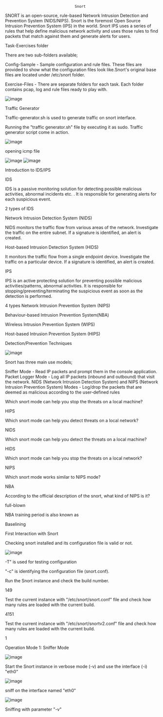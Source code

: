                                     Snort
                                   
 SNORT is an open-source, rule-based Network Intrusion Detection and Prevention System (NIDS/NIPS). Snort is the foremost Open Source Intrusion Prevention System (IPS) in the world. Snort IPS uses a series of rules that help define malicious network activity and uses those rules to find packets that match against them and generate alerts for users.
 
Task-Exercises folder

There are two sub-folders available;

Config-Sample - Sample configuration and rule files. These files are provided to show what the configuration files look like.Snort's original base files are located under /etc/snort folder.

Exercise-Files - There are separate folders for each task. Each folder contains pcap, log and rule files ready to play with.

![image](https://github.com/Meerathimothy/Cyber-Security/assets/57287429/c29c7ab0-db26-47ef-9cc8-818a4cee4e27)

Traffic Generator

Traffic-generator.sh is used to generate traffic on snort interface.

Running the "traffic generator.sh" file by executing it as sudo. Traffic generator script come in action.

![image](https://github.com/Meerathimothy/Cyber-Security/assets/57287429/fb266552-1e76-406c-8450-a4cd6596110e)

opening icmp file

![image](https://github.com/Meerathimothy/Cyber-Security/assets/57287429/517e99e2-06ab-460c-9ad4-1337a303b8a8)
![image](https://github.com/Meerathimothy/Cyber-Security/assets/57287429/6b88cd90-693a-4b8d-ab00-60b934a78fb5)

 Introduction to IDS/IPS
 
 IDS 
 
 IDS is a passive monitoring solution for detecting possible malicious activities, abnormal incidents etc. . It is responsible for generating alerts for each suspicious event. 
 
 2 types of IDS 
 
 Network Intrusion Detection System (NIDS)
 
 NIDS monitors the traffic flow from various areas of the network. Investigate the traffic on the entire subnet.  If a signature is identified, an alert is created.
 
Host-based Intrusion Detection System (HIDS)

It monitors the traffic flow from a single endpoint device. Investigate the traffic on a particular device. If a signature is identified, an alert is created.

IPS

IPS is an active protecting solution for preventing possible malicious activities/patterns, abnormal activities. It is responsible for stopping/preventing/terminating the suspicious event as soon as the detection is performed.

4 types
Network Intrusion Prevention System (NIPS)

Behaviour-based Intrusion Prevention System(NBA)

Wireless Intrusion Prevention System (WIPS)

Host-based Intrusion Prevention System (HIPS)

Detection/Prevention Techniques

![image](https://github.com/Meerathimothy/Cyber-Security/assets/57287429/9763f6b8-3dce-4dd2-b29f-2c4cbd9d2b45)

Snort has three main use models;

Sniffer Mode - Read IP packets and prompt them in the console application.
Packet Logger Mode - Log all IP packets (inbound and outbound) that visit the network.
NIDS (Network Intrusion Detection System)  and NIPS (Network Intrusion Prevention System) Modes - Log/drop the packets that are deemed as malicious according to the user-defined rules


Which snort mode can help you stop the threats on a local machine?

HIPS

Which snort mode can help you detect threats on a local network?

NIDS

Which snort mode can help you detect the threats on a local machine?

HIDS

Which snort mode can help you stop the threats on a local network?

NIPS

Which snort mode works similar to NIPS mode?

NBA

According to the official description of the snort, what kind of NIPS is it?

full-blown

NBA training period is also known as 

Baselining

First Interaction with Snort

Checking snort installed and its configuration file is valid or not.

![image](https://github.com/Meerathimothy/Cyber-Security/assets/57287429/d8df7047-4383-4f2f-8d33-9589019ff9c0)

-T" is used for testing configuration

"-c" is identifying the configuration file (snort.conf).

Run the Snort instance and check the build number.

149

Test the current instance with "/etc/snort/snort.conf" file and check how many rules are loaded with the current build.

4151

Test the current instance with "/etc/snort/snortv2.conf" file and check how many rules are loaded with the current build.

1

Operation Mode 1: Sniffer Mode

![image](https://github.com/Meerathimothy/Cyber-Security/assets/57287429/b026b637-76a7-486e-8d7e-9757110c3258)

Start the Snort instance in verbose mode (-v) and use the interface (-i) "eth0"

![image](https://github.com/Meerathimothy/Cyber-Security/assets/57287429/1a3c0424-8f30-4ef8-8b80-22c1e4478354)

sniff on the interface named "eth0"

![image](https://github.com/Meerathimothy/Cyber-Security/assets/57287429/8bb66385-e9c0-48ac-b1f1-eb9169067d80)

Sniffing with parameter "-v"









